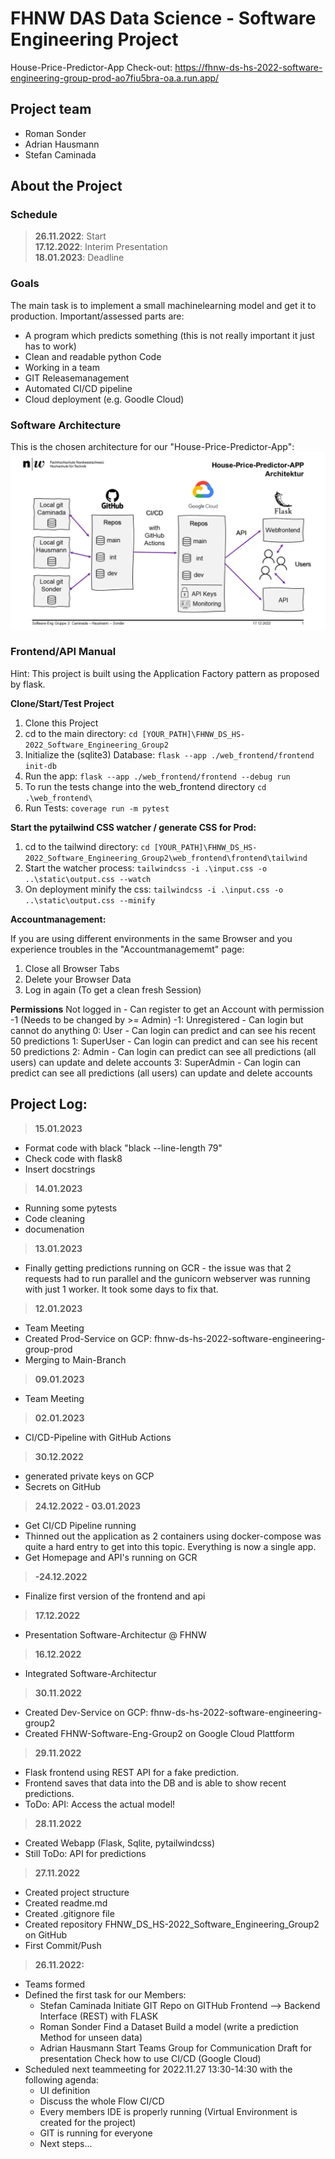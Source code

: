 # FHNW DAS Data Science - Software Engineering Project

House-Price-Predictor-App
Check-out: https://fhnw-ds-hs-2022-software-engineering-group-prod-ao7fiu5bra-oa.a.run.app/

## Project team
- Roman Sonder
- Adrian Hausmann
- Stefan Caminada

## About the Project
### Schedule
> **26.11.2022**: Start<br>
> **17.12.2022**: Interim Presentation<br>
> **18.01.2023**: Deadline<br>

### Goals
The main task is to implement a small machinelearning model and get it to production. Important/assessed parts are: 
- A program which predicts something (this is not really important it just has to work)
- Clean and readable python Code
- Working in a team
- GIT Releasemanagement
- Automated CI/CD pipeline
- Cloud deployment (e.g. Goodle Cloud)

### Software Architecture 
This is the chosen architecture for our "House-Price-Predictor-App":
![Architecture House-Price-Predictor-App](https://github.com/caminada87/FHNW_DS_HS-2022_Software_Engineering_Group2/blob/dev/images/SW-Eng_Gruppe-2_Architektur_House-Price-Predictor_v1.png)

### Frontend/API Manual

Hint: This project is built using the Application Factory pattern as proposed by flask.

**Clone/Start/Test Project**

1. Clone this Project
2. cd to the main directory: ```cd [YOUR_PATH]\FHNW_DS_HS-2022_Software_Engineering_Group2```
3. Initialize the (sqlite3) Database: ```flask --app ./web_frontend/frontend init-db```
4. Run the app: ```flask --app ./web_frontend/frontend --debug run```
5. To run the tests change into the web_frontend directory ```cd .\web_frontend\```
6. Run Tests: ```coverage run -m pytest```

**Start the pytailwind CSS watcher / generate CSS for Prod:**

1. cd to the tailwind directory: ```cd [YOUR_PATH]\FHNW_DS_HS-2022_Software_Engineering_Group2\web_frontend\frontend\tailwind```
2. Start the watcher process: ```tailwindcss -i .\input.css -o ..\static\output.css --watch```
3. On deployment minify the css: ```tailwindcss -i .\input.css -o ..\static\output.css --minify```

**Accountmanagement:**

If you are using different environments in the same Browser and you experience troubles in the "Accountmanagememt" page:
1. Close all Browser Tabs
2. Delete your Browser Data
3. Log in again (To get a clean fresh Session)

**Permissions**
Not logged in - Can register to get an Account with permission -1 (Needs to be changed by >= Admin)
-1: Unregistered - Can login but cannot do anything
0: User - Can login can predict and can see his recent 50 predictions
1: SuperUser - Can login can predict and can see his recent 50 predictions
2: Admin - Can login can predict can see all predictions (all users) can update and delete accounts
3: SuperAdmin - Can login can predict can see all predictions (all users) can update and delete accounts

## Project Log:

> **15.01.2023**
- Format code with black "black --line-length 79"
- Check code with flask8
- Insert docstrings

> **14.01.2023**
- Running some pytests
- Code cleaning
- documenation 

> **13.01.2023**
- Finally getting predictions running on GCR - the issue was that 2 requests had to run parallel and the gunicorn webserver was running with just 1 worker. It took some days to fix that.

> **12.01.2023**
- Team Meeting
- Created Prod-Service on GCP: fhnw-ds-hs-2022-software-engineering-group-prod
- Merging to Main-Branch

> **09.01.2023**
- Team Meeting

> **02.01.2023**
- CI/CD-Pipeline with GitHub Actions

> **30.12.2022**
- generated private keys on GCP
- Secrets on GitHub

> **24.12.2022 - 03.01.2023**
- Get CI/CD Pipeline running
- Thinned out the application as 2 containers using docker-compose was quite a hard entry to get into this topic. Everything is now a single app.
- Get Homepage and API's running on GCR

> **-24.12.2022**
- Finalize first version of the frontend and api

> **17.12.2022**
- Presentation Software-Architectur @ FHNW

> **16.12.2022**
- Integrated Software-Architectur  

> **30.11.2022**
- Created Dev-Service on GCP: fhnw-ds-hs-2022-software-engineering-group2
- Created FHNW-Software-Eng-Group2 on Google Cloud Plattform  

> **29.11.2022**
- Flask frontend using REST API for a fake prediction. 
- Frontend saves that data into the DB and is able to show recent predictions.
- ToDo: API: Access the actual model!

> **28.11.2022**
- Created Webapp (Flask, Sqlite, pytailwindcss)
- Still ToDo: API for predictions

> **27.11.2022**
- Created project structure
- Created readme.md
- Created .gitignore file
- Created repository FHNW_DS_HS-2022_Software_Engineering_Group2 on GitHub
- First Commit/Push

> **26.11.2022:** 
- Teams formed
- Defined the first task for our Members:
    - Stefan Caminada
        Initiate GIT Repo on GITHub
        Frontend --> Backend Interface (REST) with FLASK
    - Roman Sonder
        Find a Dataset 
        Build a model (write a prediction Method for unseen data)
    - Adrian Hausmann
        Start Teams Group for Communication
        Draft for presentation
        Check how to use CI/CD (Google Cloud)
- Scheduled next teammeeting for 2022.11.27 13:30-14:30 with the following agenda:
    - UI definition
    - Discuss the whole Flow CI/CD
    - Every members IDE is properly running (Virtual Environment is created for the project)
    - GIT is running for everyone
    - Next steps...
